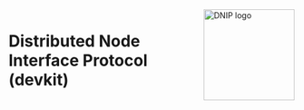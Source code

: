 <img align="right" alt="DNIP logo" width="160" src="https://github.com/dnip-foundation/dnip-devkit/assets/logo.jpg">

# Distributed Node Interface Protocol (devkit)
